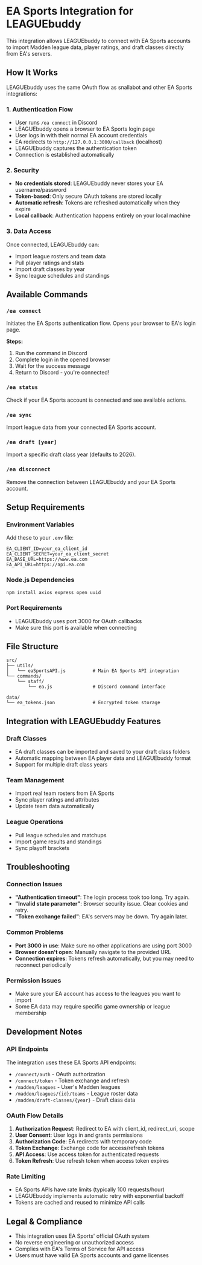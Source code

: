 # EA Sports Integration for LEAGUEbuddy

This integration allows LEAGUEbuddy to connect with EA Sports accounts to import Madden league data, player ratings, and draft classes directly from EA's servers.

## How It Works

LEAGUEbuddy uses the same OAuth flow as snallabot and other EA Sports integrations:

### 1. Authentication Flow
- User runs `/ea connect` in Discord
- LEAGUEbuddy opens a browser to EA Sports login page
- User logs in with their normal EA account credentials
- EA redirects to `http://127.0.0.1:3000/callback` (localhost)
- LEAGUEbuddy captures the authentication token
- Connection is established automatically

### 2. Security
- **No credentials stored**: LEAGUEbuddy never stores your EA username/password
- **Token-based**: Only secure OAuth tokens are stored locally
- **Automatic refresh**: Tokens are refreshed automatically when they expire
- **Local callback**: Authentication happens entirely on your local machine

### 3. Data Access
Once connected, LEAGUEbuddy can:
- Import league rosters and team data
- Pull player ratings and stats
- Import draft classes by year
- Sync league schedules and standings

## Available Commands

### `/ea connect`
Initiates the EA Sports authentication flow. Opens your browser to EA's login page.

**Steps:**
1. Run the command in Discord
2. Complete login in the opened browser
3. Wait for the success message
4. Return to Discord - you're connected!

### `/ea status`
Check if your EA Sports account is connected and see available actions.

### `/ea sync`
Import league data from your connected EA Sports account.

### `/ea draft [year]`
Import a specific draft class year (defaults to 2026).

### `/ea disconnect`
Remove the connection between LEAGUEbuddy and your EA Sports account.

## Setup Requirements

### Environment Variables
Add these to your `.env` file:
```
EA_CLIENT_ID=your_ea_client_id
EA_CLIENT_SECRET=your_ea_client_secret
EA_BASE_URL=https://www.ea.com
EA_API_URL=https://api.ea.com
```

### Node.js Dependencies
```bash
npm install axios express open uuid
```

### Port Requirements
- LEAGUEbuddy uses port 3000 for OAuth callbacks
- Make sure this port is available when connecting

## File Structure

```
src/
├── utils/
│   └── eaSportsAPI.js          # Main EA Sports API integration
└── commands/
    └── staff/
        └── ea.js               # Discord command interface

data/
└── ea_tokens.json              # Encrypted token storage
```

## Integration with LEAGUEbuddy Features

### Draft Classes
- EA draft classes can be imported and saved to your draft class folders
- Automatic mapping between EA player data and LEAGUEbuddy format
- Support for multiple draft class years

### Team Management  
- Import real team rosters from EA Sports
- Sync player ratings and attributes
- Update team data automatically

### League Operations
- Pull league schedules and matchups
- Import game results and standings
- Sync playoff brackets

## Troubleshooting

### Connection Issues
- **"Authentication timeout"**: The login process took too long. Try again.
- **"Invalid state parameter"**: Browser security issue. Clear cookies and retry.
- **"Token exchange failed"**: EA's servers may be down. Try again later.

### Common Problems
- **Port 3000 in use**: Make sure no other applications are using port 3000
- **Browser doesn't open**: Manually navigate to the provided URL
- **Connection expires**: Tokens refresh automatically, but you may need to reconnect periodically

### Permission Issues
- Make sure your EA account has access to the leagues you want to import
- Some EA data may require specific game ownership or league membership

## Development Notes

### API Endpoints
The integration uses these EA Sports API endpoints:
- `/connect/auth` - OAuth authorization
- `/connect/token` - Token exchange and refresh  
- `/madden/leagues` - User's Madden leagues
- `/madden/leagues/{id}/teams` - League roster data
- `/madden/draft-classes/{year}` - Draft class data

### OAuth Flow Details
1. **Authorization Request**: Redirect to EA with client_id, redirect_uri, scope
2. **User Consent**: User logs in and grants permissions
3. **Authorization Code**: EA redirects with temporary code
4. **Token Exchange**: Exchange code for access/refresh tokens
5. **API Access**: Use access token for authenticated requests
6. **Token Refresh**: Use refresh token when access token expires

### Rate Limiting
- EA Sports APIs have rate limits (typically 100 requests/hour)
- LEAGUEbuddy implements automatic retry with exponential backoff
- Tokens are cached and reused to minimize API calls

## Legal & Compliance

- This integration uses EA Sports' official OAuth system
- No reverse engineering or unauthorized access
- Complies with EA's Terms of Service for API access
- Users must have valid EA Sports accounts and game licenses
